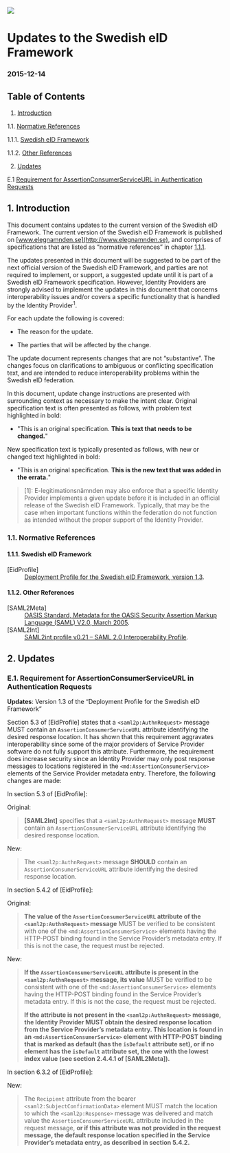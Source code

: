 <img src="http://eidasweb.se/home/img/e-log_transp_cut.png"></img>

# Updates to the Swedish eID Framework

### 2015-12-14

## Table of Contents

1. [Introduction](#introduction)

  1.1. [Normative References](#normative-references)

  1.1.1. [Swedish eID Framework](#swedish-eid-framework)

  1.1.2. [Other References](#other-references)

2. [Updates](#updates)

  E.1 [Requirement for AssertionConsumerServiceURL in Authentication Requests](#e1)

<a name="Introduction"></a>
## 1. Introduction

This document contains updates to the current version of the Swedish eID Framework. The current version of the Swedish eID Framework is published on [www.elegnamnden.se](http://www.elegnamnden.se), and comprises of specifications that are listed as “normative references” in chapter [1.1.1](#Swedish-eID-Framework).

The updates presented in this document will be suggested to be part of the next official version of the Swedish eID Framework, and parties are
not required to implement, or support, a suggested update until it is part of a Swedish eID Framework specification. However, Identity Providers are strongly advised to implement the updates in this document that concerns interoperability issues and/or covers a specific functionality that is handled by the Identity Provider<sup>1</sup>.

For each update the following is covered:

-   The reason for the update.

-   The parties that will be affected by the change.

The update document represents changes that are not “substantive”. The changes focus on clarifications to ambiguous or conflicting
specification text, and are intended to reduce interoperability problems within the Swedish eID federation.

In this document, update change instructions are presented with surrounding context as necessary to make the intent clear. Original
specification text is often presented as follows, with problem text highlighted in bold:  

* "This is an original specification. **This is text that needs to be changed.**"

New specification text is typically presented as follows, with new or
changed text highlighted in bold:

* "This is an original specification. **This is the new text that was added in the errata.**"


> \[1\]: E-legitimationsnämnden may also enforce that a specific Identity Provider implements a given update before it is included in an official release of the Swedish eID Framework. Typically, that may be the case when important functions within the federation do not function as intended without the proper support of the Identity Provider.

<a name="normative-references"></a>
### 1.1. Normative References

<a name="swedish-eid-framework"></a>
#### 1.1.1. Swedish eID Framework

<dl>
<dt>[EidProfile]</dt>
<dd>
<a href="https://github.com/elegnamnden/technical-framework/files/285374/ELN-0602.-.Bilaga.Tekniskt.ramverk.-.Deployment.Profile.for.the.Swedish.eID.Framework.pdf">Deployment Profile for the Swedish eID Framework, version 1.3</a>.
<dd>
</dl>

<a name="other-references"></a>
#### 1.1.2. Other References

<dl>
<dt>[SAML2Meta]</dt>
<dd>
<a href="http://docs.oasis-open.org/security/saml/v2.0/saml-metadata-2.0-os.pdf">OASIS Standard, Metadata for the OASIS Security Assertion Markup Language (SAML) V2.0, March 2005</a>.
</dd>
<dt>[SAML2Int]</dt>
<dd>
<a href="http://saml2int.org/profile/current/">SAML2int profile v0.21 – SAML 2.0 Interoperability Profile</a>.
</dd>
</dl>

<a name="updates"></a>
## 2. Updates

<a name="e1"></a>
### E.1. Requirement for AssertionConsumerServiceURL in Authentication Requests

**Updates**: Version 1.3 of the “Deployment Profile for the Swedish eID Framework”

Section 5.3 of \[EidProfile\] states that a `<saml2p:AuthnRequest>`
message MUST contain an `AssertionConsumerServiceURL` attribute
identifying the desired response location. It has shown that this
requirement aggravates interoperability since some of the major
providers of Service Provider software do not fully support this
attribute. Furthermore, the requirement does increase security since an
Identity Provider may only post response messages to locations
registered in the `<md:AssertionConsumerService>` elements of the
Service Provider metadata entry. Therefore, the following changes are
made:

In section 5.3 of \[EidProfile\]:

Original:

> **\[SAML2Int\]** specifies that a `<saml2p:AuthnRequest>` message
> **MUST** contain an `AssertionConsumerServiceURL` attribute identifying
> the desired response location.

New:

> The `<saml2p:AuthnRequest>` message **SHOULD** contain an
> `AssertionConsumerServiceURL` attribute identifying the desired response
> location.

In section 5.4.2 of \[EidProfile\]:

Original:

> **The value of the `AssertionConsumerServiceURL` attribute of the
> `<saml2p:AuthnRequest>` message** MUST be verified to be
> consistent with one of the `<md:AssertionConsumerService>`
> elements having the HTTP-POST binding found in the Service Provider’s
> metadata entry. If this is not the case, the request must be rejected.

New:

> **If the `AssertionConsumerServiceURL` attribute is present in the
>  `<saml2p:AuthnRequest>` message, its value** MUST be verified to
> be consistent with one of the `<md:AssertionConsumerService>`
> elements having the HTTP-POST binding found in the Service Provider’s
> metadata entry. If this is not the case, the request must be rejected.
>
> **If the attribute is not present in the `<saml2p:AuthnRequest>` message, the Identity Provider MUST obtain the desired response location from the Service Provider’s metadata entry. This location is found in an `<md:AssertionConsumerService>` element with HTTP-POST binding that is marked as default (has the `isDefault` attribute set), or if no element has the `isDefault` attribute set, the one with the lowest index value (see section 2.4.4.1 of \[SAML2Meta\]).**

In section 6.3.2 of \[EidProfile\]:

New:

> The `Recipient` attribute from the bearer `<saml2:SubjectConfirmationData>` element MUST match the location to which the `<saml2p:Response>` message was delivered and match value the `AssertionConsumerServiceURL` attribute included in the request message, **or if this attribute was not provided in the request message, the default response location specified in the Service Provider’s metadata entry, as described in section 5.4.2.**

